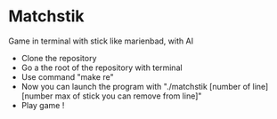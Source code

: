 # Matchstik
 
Game in terminal with stick like marienbad, with AI

- Clone the repository
- Go a the root of the repository with terminal
- Use command "make re"
- Now you can launch the program with "./matchstik [number of line] [number max of stick you can remove from line]"
- Play game !